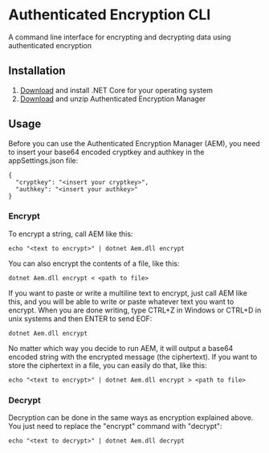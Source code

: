 # Authenticated Encryption CLI
A command line interface for encrypting and decrypting data using authenticated encryption

## Installation

1. [Download](https://www.microsoft.com/net/download/core) and install .NET Core for your operating system
2. [Download](https://github.com/trustpilot/authenticated-encryption-cli/releases) and unzip Authenticated Encryption Manager

## Usage

Before you can use the Authenticated Encryption Manager (AEM), you need to insert your base64 encoded cryptkey and authkey in the appSettings.json file:

```
{
  "cryptkey": "<insert your cryptkey>",
  "authkey": "<insert your authkey>"
}
```

### Encrypt

To encrypt a string, call AEM like this:

```
echo "<text to encrypt>" | dotnet Aem.dll encrypt
```

You can also encrypt the contents of a file, like this:

```
dotnet Aem.dll encrypt < <path to file>
```

If you want to paste or write a multiline text to encrypt, just call AEM like this, and you will be able to write or paste whatever text you want to encrypt. When you are done writing, type CTRL+Z in Windows or CTRL+D in unix systems and then ENTER to send EOF:

```
dotnet Aem.dll encrypt
```

No matter which way you decide to run AEM, it will output a base64 encoded string with the encrypted message (the ciphertext). If you want to store the ciphertext in a file, you can easily do that, like this:

```
echo "<text to encrypt>" | dotnet Aem.dll encrypt > <path to file>
```

### Decrypt

Decryption can be done in the same ways as encryption explained above. You just need to replace the "encrypt" command with "decrypt":

```
echo "<text to decrypt>" | dotnet Aem.dll decrypt
```
